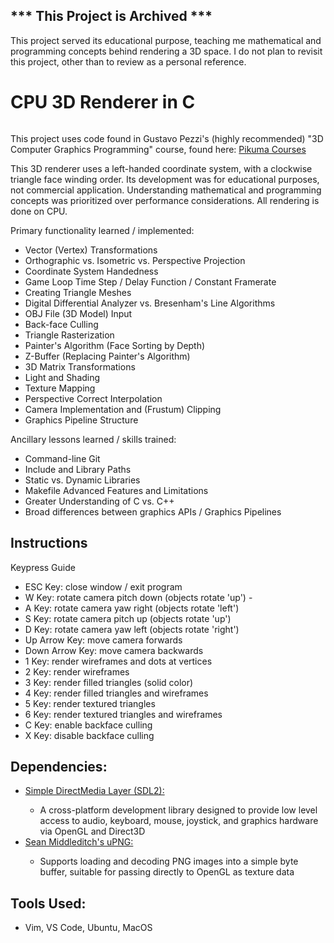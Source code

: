 ## \*** This Project is Archived \***

<p>This project served its educational purpose, teaching me mathematical and programming concepts behind rendering a 3D space. I do not plan to revisit this project, other than to review as a personal reference.</p>

# CPU 3D Renderer in C

![]()

<p>This project uses code found in Gustavo Pezzi's (highly recommended) "3D Computer Graphics Programming" course, found here:
<a href="https://pikuma.com/courses">Pikuma Courses</a></p>

<p>This 3D renderer uses a left-handed coordinate system, with a clockwise triangle face
winding order. Its development was for educational purposes, not commercial application. Understanding mathematical and programming concepts was prioritized over performance considerations. All rendering is done on CPU.</p>

Primary functionality learned / implemented:<br>

<ul>
    <li>Vector (Vertex) Transformations</li>
    <li>Orthographic vs. Isometric vs. Perspective Projection</li>
    <li>Coordinate System Handedness</li>
    <li>Game Loop Time Step / Delay Function / Constant Framerate</li>
    <li>Creating Triangle Meshes</li>
    <li>Digital Differential Analyzer vs. Bresenham's Line Algorithms</li>
    <li>OBJ File (3D Model) Input</li>
    <li>Back-face Culling</li>
    <li>Triangle Rasterization</li>
    <li>Painter's Algorithm (Face Sorting by Depth)</li>
    <li>Z-Buffer (Replacing Painter's Algorithm)</li>
    <li>3D Matrix Transformations</li>
    <li>Light and Shading</li>
    <li>Texture Mapping</li>
    <li>Perspective Correct Interpolation</li>
    <li>Camera Implementation and (Frustum) Clipping</li>
    <li>Graphics Pipeline Structure</li>
</ul>

Ancillary lessons learned / skills trained:<br>

<ul>
    <li>Command-line Git</li>
    <li>Include and Library Paths</li>
    <li>Static vs. Dynamic Libraries</li>
    <li>Makefile Advanced Features and Limitations</li>
    <li>Greater Understanding of C vs. C++</li>
    <li>Broad differences between graphics APIs / Graphics Pipelines</li>
</ul>
</p>

## Instructions

Keypress Guide<br>

<ul>
    <li>ESC Key: close window / exit program</li>
    <li>W Key: rotate camera pitch down (objects rotate 'up') - </li>
    <li>A Key: rotate camera yaw right (objects rotate 'left')</li>
    <li>S Key: rotate camera pitch up (objects rotate 'up')</li>
    <li>D Key: rotate camera yaw left (objects rotate 'right')</li>
    <li>Up Arrow Key: move camera forwards</li>
    <li>Down Arrow Key: move camera backwards</li>
    <li>1 Key: render wireframes and dots at vertices</li>
    <li>2 Key: render wireframes</li>
    <li>3 Key: render filled triangles (solid color)</li>
    <li>4 Key: render filled triangles and wireframes</li>
    <li>5 Key: render textured triangles</li>
    <li>6 Key: render textured triangles and wireframes</li>
    <li>C Key: enable backface culling</li>
    <li>X Key: disable backface culling</li>
</ul>

## Dependencies:

<p>
<ul>
    <li><a href="http://www.libsdl.org/">Simple DirectMedia Layer (SDL2):</a></li>
    <ul>
        <li>A cross-platform development library designed to provide low level access to audio, keyboard, mouse, joystick, and graphics hardware via OpenGL and Direct3D</li>
    </ul>
    <li><a href="https://github.com/elanthis/upng">Sean Middleditch's uPNG:</a></li>
    <ul>
        <li>Supports loading and decoding PNG images into a simple byte buffer, suitable for passing directly to OpenGL as texture data</li>
    </ul>
</ul>
</p>

## Tools Used:

<p>
<ul>
    <li>Vim, VS Code, Ubuntu, MacOS</li>
</ul>
</p>
